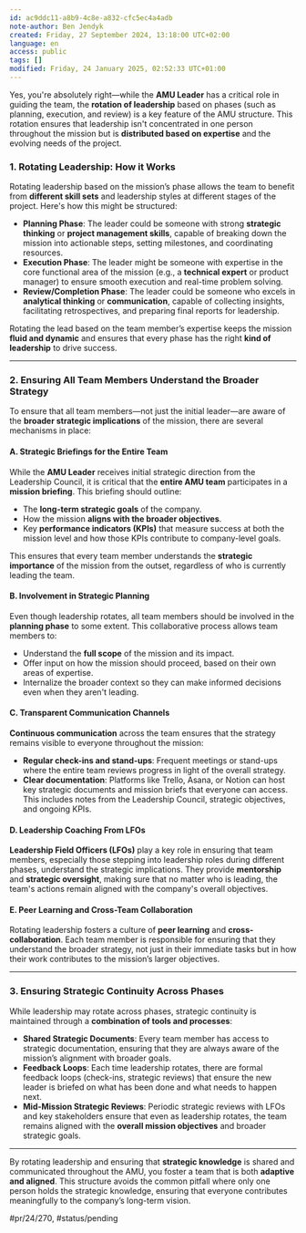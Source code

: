 ```yaml
---
id: ac9ddc11-a8b9-4c8e-a832-cfc5ec4a4adb
note-author: Ben Jendyk
created: Friday, 27 September 2024, 13:18:00 UTC+02:00
language: en
access: public
tags: []
modified: Friday, 24 January 2025, 02:52:33 UTC+01:00
---
```


Yes, you're absolutely right—while the **AMU Leader** has a critical role in guiding the team, the **rotation of leadership** based on phases (such as planning, execution, and review) is a key feature of the AMU structure. This rotation ensures that leadership isn't concentrated in one person throughout the mission but is **distributed based on expertise** and the evolving needs of the project.

### **1. Rotating Leadership: How it Works**

Rotating leadership based on the mission’s phase allows the team to benefit from **different skill sets** and leadership styles at different stages of the project. Here's how this might be structured:

- **Planning Phase**: The leader could be someone with strong **strategic thinking** or **project management skills**, capable of breaking down the mission into actionable steps, setting milestones, and coordinating resources.
- **Execution Phase**: The leader might be someone with expertise in the core functional area of the mission (e.g., a **technical expert** or product manager) to ensure smooth execution and real-time problem solving.
- **Review/Completion Phase**: The leader could be someone who excels in **analytical thinking** or **communication**, capable of collecting insights, facilitating retrospectives, and preparing final reports for leadership.

Rotating the lead based on the team member’s expertise keeps the mission **fluid and dynamic** and ensures that every phase has the right **kind of leadership** to drive success.

---

### **2. Ensuring All Team Members Understand the Broader Strategy**

To ensure that all team members—not just the initial leader—are aware of the **broader strategic implications** of the mission, there are several mechanisms in place:

#### **A. Strategic Briefings for the Entire Team**

While the **AMU Leader** receives initial strategic direction from the Leadership Council, it is critical that the **entire AMU team** participates in a **mission briefing**. This briefing should outline:

- The **long-term strategic goals** of the company.
- How the mission **aligns with the broader objectives**.
- Key **performance indicators (KPIs)** that measure success at both the mission level and how those KPIs contribute to company-level goals.

This ensures that every team member understands the **strategic importance** of the mission from the outset, regardless of who is currently leading the team.

#### **B. Involvement in Strategic Planning**

Even though leadership rotates, all team members should be involved in the **planning phase** to some extent. This collaborative process allows team members to:

- Understand the **full scope** of the mission and its impact.
- Offer input on how the mission should proceed, based on their own areas of expertise.
- Internalize the broader context so they can make informed decisions even when they aren't leading.

#### **C. Transparent Communication Channels**

**Continuous communication** across the team ensures that the strategy remains visible to everyone throughout the mission:
- **Regular check-ins and stand-ups**: Frequent meetings or stand-ups where the entire team reviews progress in light of the overall strategy.
- **Clear documentation**: Platforms like Trello, Asana, or Notion can host key strategic documents and mission briefs that everyone can access. This includes notes from the Leadership Council, strategic objectives, and ongoing KPIs.

#### **D. Leadership Coaching From LFOs**

**Leadership Field Officers (LFOs)** play a key role in ensuring that team members, especially those stepping into leadership roles during different phases, understand the strategic implications. They provide **mentorship** and **strategic oversight**, making sure that no matter who is leading, the team's actions remain aligned with the company's overall objectives.

#### **E. Peer Learning and Cross-Team Collaboration**

Rotating leadership fosters a culture of **peer learning** and **cross-collaboration**. Each team member is responsible for ensuring that they understand the broader strategy, not just in their immediate tasks but in how their work contributes to the mission’s larger objectives.

---

### **3. Ensuring Strategic Continuity Across Phases**

While leadership may rotate across phases, strategic continuity is maintained through a **combination of tools and processes**:

- **Shared Strategic Documents**: Every team member has access to strategic documentation, ensuring that they are always aware of the mission’s alignment with broader goals.
- **Feedback Loops**: Each time leadership rotates, there are formal feedback loops (check-ins, strategic reviews) that ensure the new leader is briefed on what has been done and what needs to happen next.
- **Mid-Mission Strategic Reviews**: Periodic strategic reviews with LFOs and key stakeholders ensure that even as leadership rotates, the team remains aligned with the **overall mission objectives** and broader strategic goals.

---

By rotating leadership and ensuring that **strategic knowledge** is shared and communicated throughout the AMU, you foster a team that is both **adaptive and aligned**. This structure avoids the common pitfall where only one person holds the strategic knowledge, ensuring that everyone contributes meaningfully to the company’s long-term vision.


#pr/24/270, #status/pending